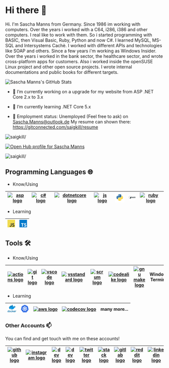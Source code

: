 # Hi there 👋

Hi. I'm Sascha Manns from Germany. Since 1986 im working with computers. Over the years i worked with a C64, i286, i386 and other computers. I real like to work with them. So i started programming with BASIC, then Visual Basic, Ruby, Python and now C#. I learned MySQL, MS-SQL and Intersystems Cachè. I worked with different APIs and technologies like SOAP and others.
Since a few years i'm working as Windows Insider.
Over the years i worked in the bank sector, the healthcare sector, and wrote cross-platform apps for customers. Also i worked inside the openSUSE Linux project and other open source projects. I wrote internal documentations and public books for different targets.

![Sascha Manns's GitHub Stats](https://github-readme-stats.vercel.app/api?username=saigkill&hide=[%22stars%22]&show_icons=true)

- 🔭 I’m currently working on a upgrade for my website from ASP .NET Core 2.x to 3.x

- 🌱 I’m currently learning .NET Core 5.x

- 💬 Employment status: Unemployed (Feel free to ask) on Sascha.Manns@outlook.de My resume can shown there: https://gitconnected.com/saigkill/resume
<p align="left"> <img src=https://komarev.com/ghpvc/?username=saigkill alt=saigkill/> </p>
<a target="_blank" href="https://www.openhub.net/accounts/saigkill?ref=sample"><img alt='Open Hub profile for Sascha Manns' border='0' height='35' src='https://www.openhub.net/accounts/saigkill/widgets/account_detailed?format=gif&amp;ref=sample' width='230'>
</a>
<p align="left"> <img src=https://komarev.com/ghpvc/?username=saigkill alt=saigkill/> </p>

## Programming Languages 🌐

- Know/Using

| [<img src="https://raw.githubusercontent.com/saigkill/saigkill/master/img/ASPNetCore.jpg" alt="asp logo" width="60">](https://docs.microsoft.com/en-US/aspnet/core/) | [<img src="https://raw.githubusercontent.com/saigkill/saigkill/master/img/c-sharp.png" alt="c# logo" width="38">](https://docs.microsoft.com/en-us/dotnet/csharp/) | [<img src="https://raw.githubusercontent.com/saigkill/saigkill/master/img/DotNetCore.jpg" alt="dotnetcore logo" width="60">](https://docs.microsoft.com/en-us/dotnet/core/) | [<img src="https://raw.githubusercontent.com/saigkill/saigkill/master/img/JavaScript.png" alt="js logo" width="28">](https://www.javascript.com/) | [<img src="https://raw.githubusercontent.com/github/explore/80688e429a7d4ef2fca1e82350fe8e3517d3494d/topics/python/python.png" alt="python logo" width="40">](https://www.python.org/) | [<img src="https://raw.githubusercontent.com/github/explore/80688e429a7d4ef2fca1e82350fe8e3517d3494d/topics/bash/bash.png" alt="bash logo" width="28">](https://www.gnu.org/software/bash/) | [<img src="https://raw.githubusercontent.com/saigkill/saigkill/master/img/ruby.png" alt="ruby logo" width="28">](https://www.ruby-lang.org/en/) |
| -------------------------------------------------------------------------------------------------------------------------------------------------------------------- | ------------------------------------------------------------------------------------------------------------------------------------------------------------------ | --------------------------------------------------------------------------------------------------------------------------------------------------------------------------- | ------------------------------------------------------------------------------------------------------------------------------------------------- | -------------------------------------------------------------------------------------------------------------------------------------------------------------------------------------- | ------------------------------------------------------------------------------------------------------------------------------------------------------------------------------------------- | ----------------------------------------------------------------------------------------------------------------------------------------------- |

- Learning

| [<img src="https://raw.githubusercontent.com/github/explore/80688e429a7d4ef2fca1e82350fe8e3517d3494d/topics/javascript/javascript.png" alt="js logo" width="24">](https://developer.mozilla.org/en-US/docs/Web/JavaScript) | [<img src="https://raw.githubusercontent.com/github/explore/80688e429a7d4ef2fca1e82350fe8e3517d3494d/topics/typescript/typescript.png" alt="ts logo" width="24">](https://www.typescriptlang.org/) |
| -------------------------------------------------------------------------------------------------------------------------------------------------------------------------------------------------------------------------- | -------------------------------------------------------------------------------------------------------------------------------------------------------------------------------------------------- |

## Tools 🛠️

- Know/Using

| [<img src="https://raw.githubusercontent.com/saigkill/saigkill/master/img/actions.png" alt="actions logo" width="24">](https://github.com/features/actions) | [<img src="https://raw.githubusercontent.com/saigkill/saigkill/master/img/git.png" alt="git logo" width="24">](https://git-scm.com/) | [<img src="https://raw.githubusercontent.com/saigkill/saigkill/master/img/vscode.png" alt="vscode logo" width="24">](https://code.visualstudio.com/) | [<img src="https://raw.githubusercontent.com/saigkill/saigkill/master/img/visualstudio-1.png" alt="vsstandard logo" width="50">](https://visualstudio.microsoft.com/de/) | [<img src="https://raw.githubusercontent.com/saigkill/saigkill/master/img/scrum.jpg" alt="scrum logo" width="60">](https://www.scrum.org/) | [<img src="https://raw.githubusercontent.com/saigkill/saigkill/master/img/codealike.png" alt="codealike logo" width="24">](https://codealike.com/facts/weak-5028961540) | [<img src="https://raw.githubusercontent.com/Delta456/Delta456/master/img/gnu_make.png" alt="gnu make logo" width="24">](https://www.gnu.org/software/make/manual/make.html) | Windows Terminal | WSL | many more... |
| ----------------------------------------------------------------------------------------------------------------------------------------------------------- | ------------------------------------------------------------------------------------------------------------------------------------ | ---------------------------------------------------------------------------------------------------------------------------------------------------- | ------------------------------------------------------------------------------------------------------------------------------------------------------------------------ | ------------------------------------------------------------------------------------------------------------------------------------------ | ----------------------------------------------------------------------------------------------------------------------------------------------------------------------- | ---------------------------------------------------------------------------------------------------------------------------------------------------------------------------- | ---------------- | --- | ------------ |

- Learning

| [<img src="https://raw.githubusercontent.com/github/explore/80688e429a7d4ef2fca1e82350fe8e3517d3494d/topics/docker/docker.png" alt="docker logo" width="28">](https://www.docker.com/) | [<img src="https://raw.githubusercontent.com/github/explore/80688e429a7d4ef2fca1e82350fe8e3517d3494d/topics/kubernetes/kubernetes.png" alt="kubernetes logo" width="26">](https://kubernetes.io/) | [<img src="https://raw.githubusercontent.com/saigkill/saigkill/master/img/azure.png" alt="aws logo" width="70">](https://azure.com/) | [<img src="https://raw.githubusercontent.com/Delta456/Delta456/master/img/codecov.png" alt="codecov logo" width="24">](https://codecov.io/) | many more... |
| -------------------------------------------------------------------------------------------------------------------------------------------------------------------------------------- | ------------------------------------------------------------------------------------------------------------------------------------------------------------------------------------------------- | ------------------------------------------------------------------------------------------------------------------------------------ | ------------------------------------------------------------------------------------------------------------------------------------------- | ------------ |

### Other Accounts 📫

You can find and get touch with me on these accounts!

| [<img src="https://raw.githubusercontent.com/saigkill/saigkill/master/img/github.png" alt="github logo" width="34">](https://github.com/saigkill) | [<img src="https://raw.githubusercontent.com/saigkill/saigkill/master/img/instagram.jpg" alt="instagram logo" width="24">](https://www.instagram.com/saigkill/) | [<img src="https://raw.githubusercontent.com/saigkill/saigkill/master/img/dev.png" alt="dev logo" width="24">](https://dev.to/saigkill) | [<img src="https://raw.githubusercontent.com/saigkill/saigkill/master/img/Facebook_.png" alt="dev logo" width="24">](https://www.facebook.com/sascha.manns) | [<img src="https://raw.githubusercontent.com/saigkill/saigkill/master/img/twitter.png" alt="twitter logo" width="34">](https://twitter.com/saigkill) | [<img src="https://raw.githubusercontent.com/saigkill/saigkill/master/img/stack.svg" alt="stack logo" width="24">](https://stackoverflow.com/users/7404985/sascha-manns) | [<img src="https://raw.githubusercontent.com/saigkill/saigkill/master/img/lastfm.png" alt="gitlab logo" width="24">](https://www.last.fm/user/illuminatus1979) | [<img src="https://raw.githubusercontent.com/saigkill/saigkill/master/img/reddit.jpg" alt="reddit logo" width="24">](https://www.reddit.com/user/saigkill) | [<img src="https://raw.githubusercontent.com/saigkill/saigkill/master/img/linkedin.png" alt="linkedin logo" width="24">](https://www.linkedin.com/in/saigkill) | [<img src="https://raw.githubusercontent.com/saigkill/saigkill/master/img/xing.png" alt="xing logo" width="29">](https://www.xing.com/profile/SaschaZyroslawKyrill_Manns/cv) | [<img src="https://raw.githubusercontent.com/saigkill/saigkill/master/img/gitconnected.jpg" alt="xing logo" width="29">](https://gitconnected.com/saigkill) |
| ------------------------------------------------------------------------------------------------------------------------------------------------- | --------------------------------------------------------------------------------------------------------------------------------------------------------------- | --------------------------------------------------------------------------------------------------------------------------------------- | ----------------------------------------------------------------------------------------------------------------------------------------------------------- | ---------------------------------------------------------------------------------------------------------------------------------------------------- | ------------------------------------------------------------------------------------------------------------------------------------------------------------------------ | -------------------------------------------------------------------------------------------------------------------------------------------------------------- | ---------------------------------------------------------------------------------------------------------------------------------------------------------- | -------------------------------------------------------------------------------------------------------------------------------------------------------------- | ---------------------------------------------------------------------------------------------------------------------------------------------------------------------------- | ----------------------------------------------------------------------------------------------------------------------------------------------------------- |

<!--
**saigkill/saigkill** is a ✨ _special_ ✨ repository because its `README.md` (this file) appears on your GitHub profile.

Here are some ideas to get you started:



- 👯 I’m looking to collaborate on ...
- 🤔 I’m looking for help with ...
- 💬 Ask me about ...
- 😄 Pronouns: ...
- ⚡ Fun fact: ...
-->
